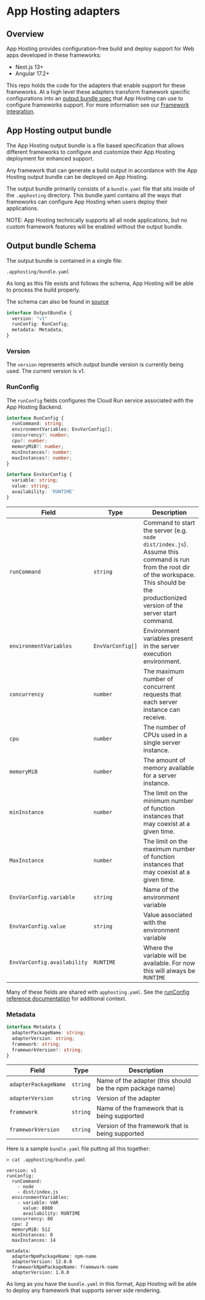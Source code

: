 # App Hosting adapters

## Overview

App Hosting provides configuration-free build and deploy support for Web apps developed in these frameworks:

* Next.js 13+
* Angular 17.2+

This repo holds the code for the adapters that enable support for these frameworks. At a high level these adapters transform framework specific configurations into an [output bundle spec](#app-hosting-output-bundle) that App Hosting can use to configure frameworks support. For more information see our [Framework integration](https://firebase.google.com/docs/app-hosting/about-app-hosting#frameworks).

## App Hosting output bundle

The App Hosting output bundle is a file based specification that allows different frameworks to configure and customize their App Hosting deployment for enhanced support.

Any framework that can generate a build output in accordance with the App Hosting output bundle can be deployed on App Hosting.

The output bundle primarily consists of a `bundle.yaml` file that sits inside of the `.apphosting` directory. This bundle.yaml contains all the ways that frameworks can configure App Hosting when users deploy their applications.

NOTE: App Hosting technically supports all all node applications, but no custom framework features will be enabled without the output bundle.

## Output bundle Schema

The output bundle is contained in a single file:

```shell
.apphosting/bundle.yaml
```

As long as this file exists and follows the schema, App Hosting will be able to process the build properly.

The schema can also be found in [source](https://github.com/FirebaseExtended/firebase-framework-tools/blob/main/packages/%40apphosting/common/src/index.ts#L4)

```typescript
interface OutputBundle {
  version: "v1"
  runConfig: RunConfig;
  metadata: Metadata;
}
```

### Version

The `version` represents which output bundle version is currently being used. The current version is v1.

### RunConfig

The `runConfig` fields configures the Cloud Run service associated with the App Hosting Backend.

```typescript
interface RunConfig {
  runCommand: string;
  environmentVariables: EnvVarConfig[];
  concurrency?: number;
  cpu?: number;
  memoryMiB?: number;
  minInstances?: number;
  maxInstances?: number;
}

interface EnvVarConfig {
  variable: string;
  value: string;
  availability: 'RUNTIME'
}

```

| Field  | Type | Description |
| ---------- | ------- | - |
| `runCommand` | `string` |Command to start the server (e.g. `node dist/index.js`). Assume this command is run from the root dir of the workspace. This should be the productionized version of the server start command. |
| `environmentVariables`| `EnvVarConfig[]` | Environment variables present in the server execution environment.|
| `concurrency` | `number` | The maximum number of concurrent requests that each server instance can receive.|
| `cpu` | `number` |The number of CPUs used in a single server instance. |
| `memoryMiB` | `number` | The amount of memory available for a server instance.|
| `minInstance` | `number` |The limit on the minimum number of function instances that may coexist at a given time. |
| `MaxInstance` | `number` | The limit on the maximum number of function instances that may coexist at a given time.|
| `EnvVarConfig.variable` | `string` |Name of the environment variable |
| `EnvVarConfig.value` | `string` |Value associated with the environment variable |
| `EnvVarConfig.availability` | `RUNTIME` | Where the variable will be available. For now this will always be `RUNTIME` |

Many of these fields are shared with `apphosting.yaml`. See the [runConfig reference documentation](https://firebase.google.com/docs/reference/apphosting/rest/v1beta/projects.locations.backends.builds#runconfig) for additional context.

### Metadata

```typescript
interface Metadata {
  adapterPackageName: string;
  adapterVersion: string;
  framework: string;
  frameworkVersion?: string;
}

```

| Field  | Type | Description |
| ---------- | ------- | - |
| `adapterPackageName` | `string` |Name of the adapter (this should be the npm package name) |
| `adapterVersion`| `string` | Version of the adapter|
| `framework` | `string` | Name of the framework that is being supported|
| `frameworkVersion` | `string` |Version of the framework that is being supported |

Here is a sample `bundle.yaml` file putting all this together:

```
> cat .apphosting/bundle.yaml

version: v1
runConfig:
  runCommand:
    - node
    - dist/index.js
  environmentVariables:
    - variable: VAR
      value: 8080
      availability: RUNTIME
  concurrency: 80
  cpu: 2
  memoryMiB: 512
  minInstances: 0
  maxInstances: 14
    
metadata:
  adapterNpmPackageName: npm-name
  adapterVersion: 12.0.0
  frameworkNpmPackageName: framework-name
  adapterVersion: 1.0.0

```

As long as you have the `bundle.yaml` in this format, App Hosting will be able to deploy any framework that supports server side rendering.
